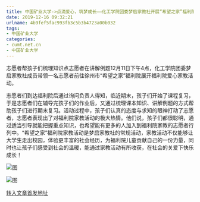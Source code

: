 ```yaml
---
title: 中国矿业大学->点滴爱心，筑梦成长——化工学院团委梦启家教社开展“希望之家”福利院爱心家教活动 | cumt.net.cn
date: 2019-12-16 09:32:21
urlname: 4b9fef5fac993fb3c5b3b4723a00b032
tags: 
- 中国矿业大学
categories:
- cumt.net.cn
- 中国矿业大学
---
```

志愿者帮孩子们梳理知识点志愿者在讲解例题12月11日下午4点，化工学院团委梦启家教社成员带领一名志愿者前往徐州市“希望之家”福利院展开福利院爱心家教活动。

志愿者们到达福利院后通过询问负责人得知，临近期末，孩子们开始了课程复习，于是志愿者们在辅导完孩子们的作业后，又通过梳理课本知识、讲解例题的方式帮助孩子们进行期末复习。活动过程中，孩子们认真的态度与求知的眼神打动了志愿者，志愿者表现出了对福利院家教活动的极大热情。他们说，孩子们都很聪明，通过适当引导就能把握重点知识，也希望能有更多的人加入到福利院家教的志愿者行列中。“希望之家”福利院家教活动是梦启家教社的常规活动，家教活动不仅能够让大学生走出校园，体验更丰富的社会经历，为福利院儿童贡献自己的一份力量，同时也让孩子们感受到社会的温暖，能通过家教活动有所收获，在社会的关爱下快乐成长！

![图](http://xwzx.cumt.edu.cn/_upload/article/images/7b/fe/54765db84fdeb50475bae15517c8/e3e153d7-f331-4217-bb18-83081904395d.jpg)

![图](http://xwzx.cumt.edu.cn/_upload/article/images/7b/fe/54765db84fdeb50475bae15517c8/9b34c40c-263e-4d32-bbe1-1c62cc6751ae.jpg)

[转入文章首发地址](http://xwzx.cumt.edu.cn/75/7c/c523a554364/page.htm)